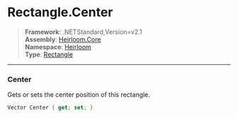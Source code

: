 # Rectangle.Center

> **Framework**: .NETStandard,Version=v2.1  
> **Assembly**: [Heirloom.Core][0]  
> **Namespace**: [Heirloom][0]  
> **Type**: [Rectangle][1]  

--------------------------------------------------------------------------------

### Center

Gets or sets the center position of this rectangle.

```cs
Vector Center { get; set; }
```

[0]: ../Heirloom.Core.md
[1]: Heirloom.Rectangle.md

